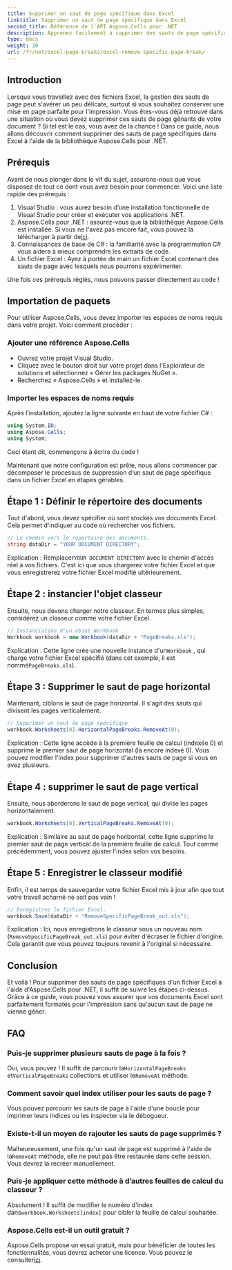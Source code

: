 ```yaml
---
title: Supprimer un saut de page spécifique dans Excel
linktitle: Supprimer un saut de page spécifique dans Excel
second_title: Référence de l'API Aspose.Cells pour .NET
description: Apprenez facilement à supprimer des sauts de page spécifiques des fichiers Excel à l'aide d'Aspose.Cells pour .NET dans ce guide complet, étape par étape.
type: docs
weight: 30
url: /fr/net/excel-page-breaks/excel-remove-specific-page-break/
---
```

## Introduction

Lorsque vous travaillez avec des fichiers Excel, la gestion des sauts de page peut s'avérer un peu délicate, surtout si vous souhaitez conserver une mise en page parfaite pour l'impression. Vous êtes-vous déjà retrouvé dans une situation où vous devez supprimer ces sauts de page gênants de votre document ? Si tel est le cas, vous avez de la chance ! Dans ce guide, nous allons découvrir comment supprimer des sauts de page spécifiques dans Excel à l'aide de la bibliothèque Aspose.Cells pour .NET. 

## Prérequis 

Avant de nous plonger dans le vif du sujet, assurons-nous que vous disposez de tout ce dont vous avez besoin pour commencer. Voici une liste rapide des prérequis :

1. Visual Studio : vous aurez besoin d’une installation fonctionnelle de Visual Studio pour créer et exécuter vos applications .NET.
2.  Aspose.Cells pour .NET : assurez-vous que la bibliothèque Aspose.Cells est installée. Si vous ne l'avez pas encore fait, vous pouvez la télécharger à partir de[ici](https://releases.aspose.com/cells/net/).
3. Connaissances de base de C# : la familiarité avec la programmation C# vous aidera à mieux comprendre les extraits de code.
4. Un fichier Excel : Ayez à portée de main un fichier Excel contenant des sauts de page avec lesquels nous pourrons expérimenter.

Une fois ces prérequis réglés, nous pouvons passer directement au code !

## Importation de paquets

Pour utiliser Aspose.Cells, vous devez importer les espaces de noms requis dans votre projet. Voici comment procéder :

### Ajouter une référence Aspose.Cells
- Ouvrez votre projet Visual Studio.
- Cliquez avec le bouton droit sur votre projet dans l'Explorateur de solutions et sélectionnez « Gérer les packages NuGet ».
- Recherchez « Aspose.Cells » et installez-le.

### Importer les espaces de noms requis
Après l’installation, ajoutez la ligne suivante en haut de votre fichier C# :

```csharp
using System.IO;
using Aspose.Cells;
using System;
```

Ceci étant dit, commençons à écrire du code !

Maintenant que notre configuration est prête, nous allons commencer par décomposer le processus de suppression d’un saut de page spécifique dans un fichier Excel en étapes gérables.

## Étape 1 : Définir le répertoire des documents

Tout d'abord, vous devez spécifier où sont stockés vos documents Excel. Cela permet d'indiquer au code où rechercher vos fichiers.

```csharp
// Le chemin vers le répertoire des documents.
string dataDir = "YOUR DOCUMENT DIRECTORY";
```

 Explication : Remplacer`YOUR DOCUMENT DIRECTORY` avec le chemin d'accès réel à vos fichiers. C'est ici que vous chargerez votre fichier Excel et que vous enregistrerez votre fichier Excel modifié ultérieurement.

## Étape 2 : instancier l'objet classeur

Ensuite, nous devons charger notre classeur. En termes plus simples, considérez un classeur comme votre fichier Excel.

```csharp
// Instanciation d'un objet Workbook
Workbook workbook = new Workbook(dataDir + "PageBreaks.xls");
```

 Explication : Cette ligne crée une nouvelle instance d'un`Workbook` , qui charge votre fichier Excel spécifié (dans cet exemple, il est nommé`PageBreaks.xls`). 

## Étape 3 : Supprimer le saut de page horizontal

Maintenant, ciblons le saut de page horizontal. Il s'agit des sauts qui divisent les pages verticalement.

```csharp
// Supprimer un saut de page spécifique
workbook.Worksheets[0].HorizontalPageBreaks.RemoveAt(0);
```

Explication : Cette ligne accède à la première feuille de calcul (indexée 0) et supprime le premier saut de page horizontal (là encore indexé 0). Vous pouvez modifier l'index pour supprimer d'autres sauts de page si vous en avez plusieurs. 

## Étape 4 : supprimer le saut de page vertical

Ensuite, nous aborderons le saut de page vertical, qui divise les pages horizontalement.

```csharp
workbook.Worksheets[0].VerticalPageBreaks.RemoveAt(0);
```

Explication : Similaire au saut de page horizontal, cette ligne supprime le premier saut de page vertical de la première feuille de calcul. Tout comme précédemment, vous pouvez ajuster l'index selon vos besoins.

## Étape 5 : Enregistrer le classeur modifié

Enfin, il est temps de sauvegarder votre fichier Excel mis à jour afin que tout votre travail acharné ne soit pas vain !

```csharp
// Enregistrez le fichier Excel.
workbook.Save(dataDir + "RemoveSpecificPageBreak_out.xls");
```

Explication : Ici, nous enregistrons le classeur sous un nouveau nom (`RemoveSpecificPageBreak_out.xls`) pour éviter d'écraser le fichier d'origine. Cela garantit que vous pouvez toujours revenir à l'original si nécessaire.

## Conclusion

Et voilà ! Pour supprimer des sauts de page spécifiques d'un fichier Excel à l'aide d'Aspose.Cells pour .NET, il suffit de suivre les étapes ci-dessus. Grâce à ce guide, vous pouvez vous assurer que vos documents Excel sont parfaitement formatés pour l'impression sans qu'aucun saut de page ne vienne gêner.

## FAQ

### Puis-je supprimer plusieurs sauts de page à la fois ?  
 Oui, vous pouvez ! Il suffit de parcourir la`HorizontalPageBreaks` et`VerticalPageBreaks` collections et utiliser le`RemoveAt` méthode.

### Comment savoir quel index utiliser pour les sauts de page ?  
Vous pouvez parcourir les sauts de page à l'aide d'une boucle pour imprimer leurs indices ou les inspecter via le débogueur.

### Existe-t-il un moyen de rajouter les sauts de page supprimés ?  
 Malheureusement, une fois qu'un saut de page est supprimé à l'aide de la`RemoveAt` méthode, elle ne peut pas être restaurée dans cette session. Vous devrez la recréer manuellement.

### Puis-je appliquer cette méthode à d’autres feuilles de calcul du classeur ?  
 Absolument ! Il suffit de modifier le numéro d'index dans`workbook.Worksheets[index]` pour cibler la feuille de calcul souhaitée.

### Aspose.Cells est-il un outil gratuit ?  
Aspose.Cells propose un essai gratuit, mais pour bénéficier de toutes les fonctionnalités, vous devrez acheter une licence. Vous pouvez le consulter[ici](https://purchase.aspose.com/buy).